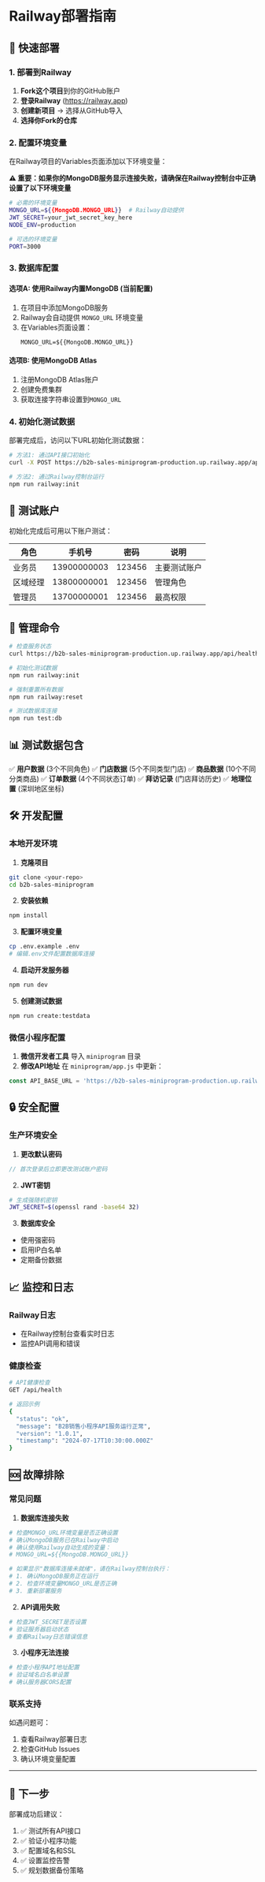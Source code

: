 # Railway部署指南

## 🚀 快速部署

### 1. 部署到Railway

1. **Fork这个项目**到你的GitHub账户
2. **登录Railway** (https://railway.app)
3. **创建新项目** → 选择从GitHub导入
4. **选择你Fork的仓库**

### 2. 配置环境变量

在Railway项目的Variables页面添加以下环境变量：

**⚠️ 重要：如果你的MongoDB服务显示连接失败，请确保在Railway控制台中正确设置了以下环境变量**

```bash
# 必需的环境变量
MONGO_URL=${{MongoDB.MONGO_URL}}  # Railway自动提供
JWT_SECRET=your_jwt_secret_key_here
NODE_ENV=production

# 可选的环境变量
PORT=3000
```

### 3. 数据库配置

#### 选项A: 使用Railway内置MongoDB (当前配置)
1. 在项目中添加MongoDB服务
2. Railway会自动提供 `MONGO_URL` 环境变量
3. 在Variables页面设置：
   ```
   MONGO_URL=${{MongoDB.MONGO_URL}}
   ```

#### 选项B: 使用MongoDB Atlas
1. 注册MongoDB Atlas账户
2. 创建免费集群
3. 获取连接字符串设置到`MONGO_URL`

### 4. 初始化测试数据

部署完成后，访问以下URL初始化测试数据：

```bash
# 方法1: 通过API接口初始化
curl -X POST https://b2b-sales-miniprogram-production.up.railway.app/api/railway-init

# 方法2: 通过Railway控制台运行
npm run railway:init
```

## 📱 测试账户

初始化完成后可用以下账户测试：

| 角色 | 手机号 | 密码 | 说明 |
|------|--------|------|------|
| 业务员 | 13900000003 | 123456 | 主要测试账户 |
| 区域经理 | 13800000001 | 123456 | 管理角色 |
| 管理员 | 13700000001 | 123456 | 最高权限 |

## 🔧 管理命令

```bash
# 检查服务状态
curl https://b2b-sales-miniprogram-production.up.railway.app/api/health

# 初始化测试数据
npm run railway:init

# 强制重置所有数据
npm run railway:reset

# 测试数据库连接
npm run test:db
```

## 📊 测试数据包含

✅ **用户数据** (3个不同角色)
✅ **门店数据** (5个不同类型门店)
✅ **商品数据** (10个不同分类商品)
✅ **订单数据** (4个不同状态订单)
✅ **拜访记录** (门店拜访历史)
✅ **地理位置** (深圳地区坐标)

## 🛠️ 开发配置

### 本地开发环境

1. **克隆项目**
```bash
git clone <your-repo>
cd b2b-sales-miniprogram
```

2. **安装依赖**
```bash
npm install
```

3. **配置环境变量**
```bash
cp .env.example .env
# 编辑.env文件配置数据库连接
```

4. **启动开发服务器**
```bash
npm run dev
```

5. **创建测试数据**
```bash
npm run create:testdata
```

### 微信小程序配置

1. **微信开发者工具** 导入 `miniprogram` 目录
2. **修改API地址** 在 `miniprogram/app.js` 中更新：
```javascript
const API_BASE_URL = 'https://b2b-sales-miniprogram-production.up.railway.app/api';
```

## 🔒 安全配置

### 生产环境安全

1. **更改默认密码**
```javascript
// 首次登录后立即更改测试账户密码
```

2. **JWT密钥**
```bash
# 生成强随机密钥
JWT_SECRET=$(openssl rand -base64 32)
```

3. **数据库安全**
- 使用强密码
- 启用IP白名单
- 定期备份数据

## 📈 监控和日志

### Railway日志
- 在Railway控制台查看实时日志
- 监控API调用和错误

### 健康检查
```bash
# API健康检查
GET /api/health

# 返回示例
{
  "status": "ok",
  "message": "B2B销售小程序API服务运行正常",
  "version": "1.0.1",
  "timestamp": "2024-07-17T10:30:00.000Z"
}
```

## 🆘 故障排除

### 常见问题

1. **数据库连接失败**
```bash
# 检查MONGO_URL环境变量是否正确设置
# 确认MongoDB服务已在Railway中启动
# 确认使用Railway自动生成的变量：
# MONGO_URL=${{MongoDB.MONGO_URL}}

# 如果显示"数据库连接未就绪"，请在Railway控制台执行：
# 1. 确认MongoDB服务正在运行
# 2. 检查环境变量MONGO_URL是否正确
# 3. 重新部署服务
```

2. **API调用失败**
```bash
# 检查JWT_SECRET是否设置
# 验证服务器启动状态
# 查看Railway日志错误信息
```

3. **小程序无法连接**
```bash
# 检查小程序API地址配置
# 验证域名白名单设置
# 确认服务器CORS配置
```

### 联系支持

如遇问题可：
1. 查看Railway部署日志
2. 检查GitHub Issues
3. 确认环境变量配置

---

## 🎯 下一步

部署成功后建议：

1. ✅ 测试所有API接口
2. ✅ 验证小程序功能
3. ✅ 配置域名和SSL
4. ✅ 设置监控告警
5. ✅ 规划数据备份策略